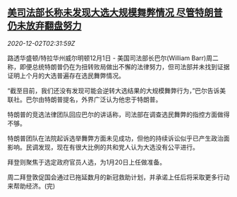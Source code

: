 <!--1606877771000-->
[美司法部长称未发现大选大规模舞弊情况 尽管特朗普仍未放弃翻盘努力](https://cn.reuters.com/article/us-barr-election-trump-1202-idCNKBS28C08U)
------

<div><i>2020-12-02T02:31:59Z</i></div><p>路透华盛顿/特拉华州威尔明顿12月1日 - 美国司法部长巴尔(William Barr)周二称，即便总统特朗普仍在为扭转败局做出不懈的法律努力，但司法部并未找到证据证明上个月的大选普遍存在选民舞弊情况。</p><p>“截至目前，我们还没有发现可能会逆转大选结果的大规模舞弊行为，”巴尔告诉美联社。巴尔由特朗普提名，外界广泛认为他忠于特朗普。</p><p>特朗普的竞选法律团队回应巴尔的讲话称，司法部在调查选民舞弊的指控方面做得不够。</p><p>特朗普团队在法院起诉选举舞弊方面未见成功，但他的持续诉讼似乎已产生政治面影响。民调发现，现在有很大比例的共和党人认为大选没有公平进行。</p><p>拜登则聚焦于选定政府官员人选，为1月20日上任做准备。</p><p>周二拜登敦促国会通过已拖延数月的新冠救助计划，并承诺上任后将采取更多行动来帮助经济。(完)</p>
